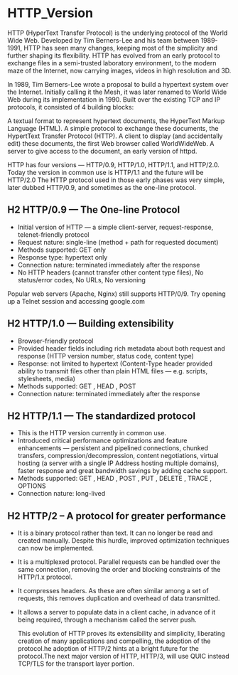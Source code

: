 # HTTP_Version


HTTP (HyperText Transfer Protocol) is the underlying protocol of the World Wide Web. Developed by Tim Berners-Lee and his team between 1989-1991, HTTP has seen many changes, keeping most of the simplicity and further shaping its flexibility. HTTP has evolved from an early protocol to exchange files in a semi-trusted laboratory environment, to the modern maze of the Internet, now carrying images, videos in high resolution and 3D.

In 1989, Tim Berners-Lee wrote a proposal to build a hypertext system over the Internet. Initially calling it the Mesh, it was later renamed to World Wide Web during its implementation in 1990. Built over the existing TCP and IP protocols, it consisted of 4 building blocks:

A textual format to represent hypertext documents, the HyperText Markup Language (HTML).
A simple protocol to exchange these documents, the HypertText Transfer Protocol (HTTP).
A client to display (and accidentally edit) these documents, the first Web browser called WorldWideWeb.
A server to give access to the document, an early version of httpd.

HTTP has four versions — HTTP/0.9, HTTP/1.0, HTTP/1.1, and HTTP/2.0. Today the version in common use is HTTP/1.1 and the future will be HTTP/2.0
The HTTP protocol used in those early phases was very simple, later dubbed HTTP/0.9, and sometimes as the one-line protocol.

## H2 HTTP/0.9 — The One-line Protocol
* Initial version of HTTP — a simple client-server, request-response, telenet-friendly protocol
* Request nature: single-line (method + path for requested document)
* Methods supported: GET only
* Response type: hypertext only
* Connection nature: terminated immediately after the response
* No HTTP headers (cannot transfer other content type files), No status/error codes, No URLs, No versioning

Popular web servers (Apache, Nginx) still supports HTTP/0/9. Try opening up a Telnet session and accessing google.com

## H2 HTTP/1.0 — Building extensibility
* Browser-friendly protocol
* Provided header fields including rich metadata about both request and response (HTTP version number, status code, content type)
* Response: not limited to hypertext (Content-Type header provided ability to transmit files other than plain HTML files — e.g. scripts, stylesheets, media)
* Methods supported: GET , HEAD , POST
* Connection nature: terminated immediately after the response

## H2 HTTP/1.1 — The standardized protocol
* This is the HTTP version currently in common use.
* Introduced critical performance optimizations and feature enhancements — persistent and pipelined connections, chunked transfers, compression/decompression, content negotiations, virtual hosting (a server with a single IP Address hosting multiple domains), faster response and great bandwidth savings by adding cache support.
* Methods supported: GET , HEAD , POST , PUT , DELETE , TRACE , OPTIONS
* Connection nature: long-lived

## H2 HTTP/2 – A protocol for greater performance

* It is a binary protocol rather than text. It can no longer be read and created manually. Despite this hurdle, improved optimization techniques can now be implemented.
* It is a multiplexed protocol. Parallel requests can be handled over the same connection, removing the order and blocking constraints of the HTTP/1.x protocol.
* It compresses headers. As these are often similar among a set of requests, this removes duplication and overhead of data transmitted.
* It allows a server to populate data in a client cache, in advance of it being required, through a mechanism called the server push.

     This evolution of HTTP proves its extensibility and simplicity, liberating creation of many applications and compelling, the adoption of the protocol.he adoption of HTTP/2 hints at a bright future for the protocol.The next major version of HTTP, HTTP/3, will use QUIC instead TCP/TLS for the transport layer portion.
